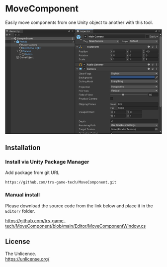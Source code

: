 # MoveComponent

Easily move components from one Unity object to another with this tool.

![gif](https://github.com/trs-game-tech/MoveComponent/blob/images/MoveComponent.gif?raw=true)

## Installation

### Install via Unity Package Manager

Add package from git URL  
```
https://github.com/trs-game-tech/MoveComponent.git
```

### Manual install

Please download the source code from the link below and place it in the `Editor/` folder.

https://github.com/trs-game-tech/MoveComponent/blob/main/Editor/MoveComponentWindow.cs

## License

The Unlicence.  
https://unlicense.org/
